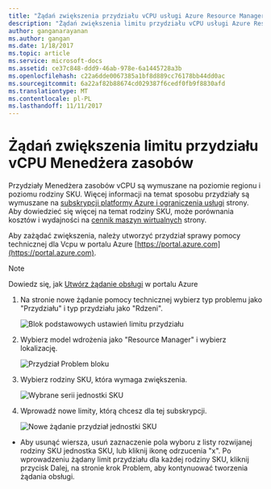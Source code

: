 ```yaml
---
title: "Żądań zwiększenia przydziału vCPU usługi Azure Resource Manager | Dokumentacja firmy Microsoft"
description: "Żądań zwiększenia limitu przydziału vCPU usługi Azure Resource Manager"
author: ganganarayanan
ms.author: gangan
ms.date: 1/18/2017
ms.topic: article
ms.service: microsoft-docs
ms.assetid: ce37c848-ddd9-46ab-978e-6a1445728a3b
ms.openlocfilehash: c22a6dde0067385a1bf8d889cc76178bb44dd0ac
ms.sourcegitcommit: 6a22af82b88674cd029387f6cedf0fb9f8830afd
ms.translationtype: MT
ms.contentlocale: pl-PL
ms.lasthandoff: 11/11/2017
---
```

# <a name="resource-manager-vcpu-quota-increase-requests"></a>Żądań zwiększenia limitu przydziału vCPU Menedżera zasobów

Przydziały Menedżera zasobów vCPU są wymuszane na poziomie regionu i poziomu rodziny SKU.
Więcej informacji na temat sposobu przydziały są wymuszane na [subskrypcji platformy Azure i ograniczenia usługi](http://aka.ms/quotalimits) strony.
Aby dowiedzieć się więcej na temat rodziny SKU, może porównania kosztów i wydajności na [cennik maszyn wirtualnych](http://aka.ms/pricingcompute) strony.

Aby zażądać zwiększenia, należy utworzyć przydział sprawy pomocy technicznej dla Vcpu w portalu Azure [https://portal.azure.com](https://portal.azure.com).

> [!NOTE]
> Dowiedz się, jak [Utwórz żądanie obsługi](https://docs.microsoft.com/azure/azure-supportability/how-to-create-azure-support-request) w portalu Azure

1. Na stronie nowe żądanie pomocy technicznej wybierz typ problemu jako "Przydziału" i typ przydziału jako "Rdzeni".

    ![Blok podstawowych ustawień limitu przydziału](./media/resource-manager-core-quotas-request/Basics-blade.png)

2. Wybierz model wdrożenia jako "Resource Manager" i wybierz lokalizację.

    ![Przydział Problem bloku](./media/resource-manager-core-quotas-request/Problem-step.png)

3. Wybierz rodziny SKU, która wymaga zwiększenia.

    ![Wybrane serii jednostki SKU](./media/resource-manager-core-quotas-request/SKU-selected.png)

4. Wprowadź nowe limity, którą chcesz dla tej subskrypcji.

    ![Nowe żądanie przydział jednostki SKU](./media/resource-manager-core-quotas-request/SKU-new-quota.png)

- Aby usunąć wiersza, usuń zaznaczenie pola wyboru z listy rozwijanej rodziny SKU jednostka SKU, lub kliknij ikonę odrzucenia "x".
Po wprowadzeniu żądany limit przydziału dla każdej rodziny SKU, kliknij przycisk Dalej, na stronie krok Problem, aby kontynuować tworzenia żądania obsługi.
